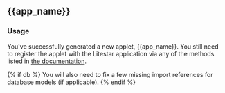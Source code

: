 ## {{app_name}}

### Usage

You've successfully generated a new applet, {{app_name}}. You still need to register
the applet with the Litestar application via any of the methods listed in 
[the documentation](https://docs.litestar.dev/2/usage/routing/overview.html).

{% if db %}
You will also need to fix a few missing import references for database models
(if applicable).
{% endif %}